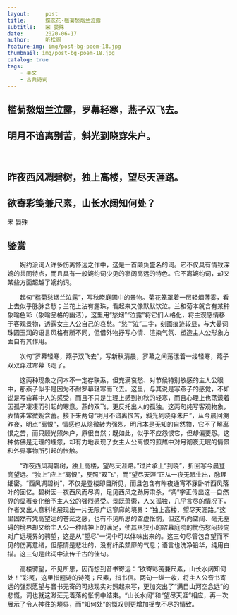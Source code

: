 ```yaml
---
layout:     post
title:      蝶恋花·槛菊愁烟兰泣露
subtitle:   宋 晏殊
date:       2020-06-17
author:     听松阁
feature-img: img/post-bg-poem-18.jpg
thumbnail: img/post-bg-poem-18.jpg
catalog: true
tags:
    - 美文
    - 古典诗词
---
```


## 槛菊愁烟兰泣露，罗幕轻寒，燕子双飞去。
## 明月不谙离别苦，斜光到晓穿朱户。
&nbsp;
## 昨夜西风凋碧树，独上高楼，望尽天涯路。
## 欲寄彩笺兼尺素，山长水阔知何处？

宋 晏殊

## 鉴赏

　　婉约派词人许多伤离怀远之作中，这是一首颇负盛名的词。它不仅具有情致深婉的共同特点，而且具有一般婉约词少见的寥阔高远的特色。它不离婉约词，却又某些方面超越了婉约词。

　　起句“槛菊愁烟兰泣露”，写秋晓庭圃中的景物。菊花笼罩着一层轻烟薄雾，看上去似乎脉脉含愁；兰花上沾有露珠，看起来又像默默饮泣。兰和菊本就含有某种象喻色彩（象喻品格的幽洁），这里用“愁烟”“泣露”将它们人格化，将主观感情移于客观景物，透露女主人公自己的哀愁。“愁”“泣”二字，刻画痕迹较显，与大晏词珠圆玉润的语言风格有所不同，但借外物抒写心情、渲染气氛、塑造主人公形象方面自有其作用。

　　次句“罗幕轻寒，燕子双飞去”，写新秋清晨，罗幕之间荡漾着一缕轻寒，燕子双双穿过帘幕飞走了。

　　这两种现象之间本不一定存联系，但充满哀愁、对节候特别敏感的主人公眼中，那燕子似乎是因为不耐罗幕轻寒而飞去。这里，与其说是写燕子的感觉，不如说是写帘幕中人的感受，而且不只是生理上感到初秋的轻寒，而且心理上也荡漾着因孤孑凄凄而引起的寒意。燕的双飞，更反托出人的孤独。这两句纯写客观物象，表情非常微婉含蓄。接下来两句“明月不谙离恨苦，斜光到晓穿朱户”，从今晨回溯昨夜，明点“离恨”，情感也从隐微转为强烈。明月本是无知的自然物，它不了解离恨之苦，而只顾光照朱户，原很自然；既如此，似乎不应怨恨它，但却偏要怨。这种仿佛是无理的埋怨，却有力地表现了女主人公离恨的煎熬中对月彻夜无眠的情景和外界事物所引起的怅触。

　　“昨夜西风凋碧树，独上高楼，望尽天涯路。”过片承上“到晓”，折回写今晨登高望远。“独上”应上“离恨”，反照“双飞”，而“望尽天涯”正从一夜无眠生出，脉理细密。“西风凋碧树”，不仅是登楼即目所见，而且包含有昨夜通宵不寐卧听西风落叶的回忆。碧树因一夜西风而尽凋，足见西风之劲厉肃杀，“凋”字正传出这一自然界的显著变化给予主人公的强烈感受。景既萧索，人又孤独，几乎言尽的情况下，作者又出人意料地展现出一片无限广远寥廓的境界：“独上高楼，望尽天涯路。”这里固然有凭高望远的苍茫之感，也有不见所思的空虚怅惘，但这所向空阔、毫无窒碍的境界却又给主人公一种精神上的满足，使其从狭小的帘幕庭院的忧伤愁闷转向对广远境界的骋望，这是从“望尽”一词中可以体味出来的。这三句尽管包含望而不见的伤离意绪，但感情是悲壮的，没有纤柔颓靡的气息；语言也洗净铅华，纯用白描。这三句是此词中流传千古的佳句。

　　高楼骋望，不见所思，因而想到音书寄远：“欲寄彩笺兼尺素，山长水阔知何处！”彩笺，这里指题诗的诗笺；尺素，指书信。两句一纵一收，将主人公音书寄远的强烈愿望与音书无寄的可悲现实对照起来写，更加突出了“满目山河空念远”的悲慨，词也就这渺茫无着落的怅惘中结束。“山长水阔”和“望尽天涯”相应，再一次展示了令人神往的境界，而“知何处”的慨叹则更增加摇曳不尽的情致。
